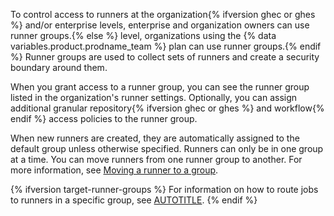 To control access to runners at the organization{% ifversion ghec or ghes %} and/or enterprise levels, enterprise and organization owners can use runner groups.{% else %} level, organizations using the {% data variables.product.prodname_team %} plan can use runner groups.{% endif %} Runner groups are used to collect sets of runners and create a security boundary around them.

When you grant access to a runner group, you can see the runner group listed in the organization's runner settings. Optionally, you can assign additional granular repository{% ifversion ghec or ghes %} and workflow{% endif %} access policies to the runner group.

When new runners are created, they are automatically assigned to the default group unless otherwise specified. Runners can only be in one group at a time. You can move runners from one runner group to another. For more information, see [Moving a runner to a group](#moving-a-runner-to-a-group).

{% ifversion target-runner-groups %}
For information on how to route jobs to runners in a specific group, see [AUTOTITLE](/actions/using-jobs/choosing-the-runner-for-a-job#choosing-runners-in-a-group).
{% endif %}
